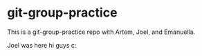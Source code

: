 # git-group-practice


This is a git-group-practice repo with Artem, Joel, and Emanuella.

<!-- This is going to be a great day! -->


Joel was here hi guys c:


